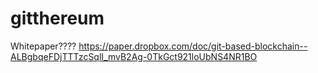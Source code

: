# gitthereum

Whitepaper???? https://paper.dropbox.com/doc/git-based-blockchain--ALBgbqeFDjTTTzcSqlI_mvB2Ag-0TkGct921loUbNS4NR1BO
